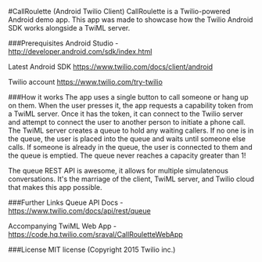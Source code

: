 #CallRoulette (Android Twilio Client)
CallRoulette is a Twilio-powered Android demo app. This app was made to showcase how the Twilio Android SDK works alongside a TwiML server. 

###Prerequisites
Android Studio - http://developer.android.com/sdk/index.html 

Latest Android SDK https://www.twilio.com/docs/client/android

Twilio account https://www.twilio.com/try-twilio

###How it works
The app uses a single button to call someone or hang up on them. When the user presses it, the app requests a capability token from a TwiML server. Once it has the token, it can connect to the Twilio server and attempt to connect the user to another person to initiate a phone call. The TwiML server creates a queue to hold any waiting callers. If no one is in the queue, the user is placed into the queue and waits until someone else calls. If someone is already in the queue, the user is connected to them and the queue is emptied. The queue never reaches a capacity greater than 1! 

The queue REST API is awesome, it allows for multiple simulatenous conversations. It's the marriage of the client, TwiML server, and Twilio cloud that makes this app possible.

###Further Links
Queue API Docs - https://www.twilio.com/docs/api/rest/queue

Accompanying TwiML Web App - https://code.hq.twilio.com/sraval/CallRouletteWebApp

###License
MIT license (Copyright 2015 Twilio inc.)